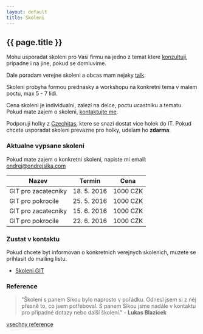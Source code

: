 ```yaml
---
layout: default
title: Skoleni
---
```


## {{ page.title }}

Mohu usporadat skoleni pro Vasi firmu na jedno z temat ktere [konzultuji](/konzultace/), pripadne i na jine, pokud se domluvime.

Dale poradam verejne skoleni a obcas mam nejaky [talk](/talks/).

Skoleni probyha formou prednasky a workshopu na konkretni tema v malem poctu, max 5 - 7 lidi.

Cena skoleni je individualni, zalezi na delce, poctu ucastniku a tematu. Pokud mate zajem o skoleni, [kontaktujte me](/contact.html).

Podporuji holky z [Czechitas](http://czechitas.cz), ktere se snazi dostat vice holek do IT. Pokud chcete usporadat skoleni prevazne pro holky, udelam ho __zdarma__.

### Aktualne vypsane skoleni

Pokud mate zajem o konkretni skoleni, napiste mi email: <ondrej@ondrejsika.com>

| Nazev | Termin | Cena |
| --- | --- | --- |
| GIT pro zacatecniky | 18. 5. 2016 | 1000 CZK |
| GIT pro pokrocile | 25. 5. 2016 | 1000 CZK |
| GIT pro zacatecniky | 15. 6. 2016 | 1000 CZK |
| GIT pro pokrocile | 22. 6. 2016 | 1000 CZK |


### Zustat v kontaktu

Pokud chcete byt informovan o konkretnich verejnych skolenich, muzete se prihlasit do mailing listu.

- [Skoleni GIT](http://eepurl.com/ba5EJb)

### Reference

> "Školení s panem Sikou bylo naprosto v pořádku. Odnesl jsem si z něj přesně to, co jsem potřeboval. S panem Sikou jsme nadále v kontaktu pro případné dotazy nebo další školení." - __Lukas Blazicek__

[vsechny reference](/references.html)

